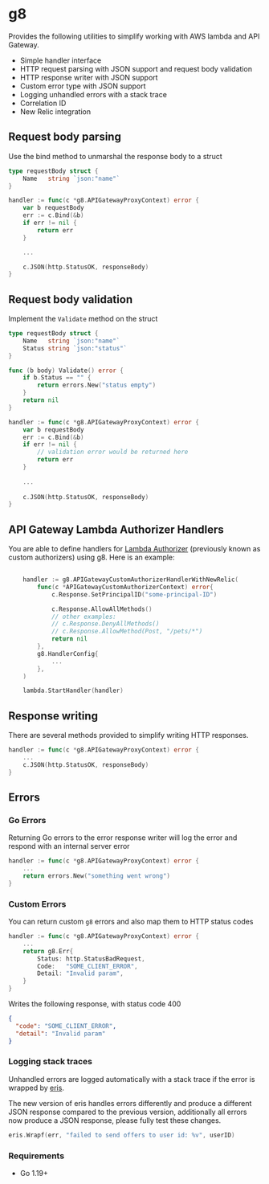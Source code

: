 # g8

Provides the following utilities to simplify working with AWS lambda and API Gateway.

* Simple handler interface
* HTTP request parsing with JSON support and request body validation
* HTTP response writer with JSON support
* Custom error type with JSON support
* Logging unhandled errors with a stack trace
* Correlation ID
* New Relic integration

## Request body parsing

Use the bind method to unmarshal the response body to a struct

```go
type requestBody struct {
	Name   string `json:"name"`
}

handler := func(c *g8.APIGatewayProxyContext) error {
	var b requestBody
	err := c.Bind(&b)
	if err != nil {
		return err
	}

	...

	c.JSON(http.StatusOK, responseBody)
}
```

## Request body validation

Implement the `Validate` method on the struct

```go
type requestBody struct {
	Name   string `json:"name"`
	Status string `json:"status"`
}

func (b body) Validate() error {
	if b.Status == "" {
		return errors.New("status empty")
	}
	return nil
}

handler := func(c *g8.APIGatewayProxyContext) error {
	var b requestBody
	err := c.Bind(&b)
	if err != nil {
		// validation error would be returned here
		return err
	}
	
	...
	
	c.JSON(http.StatusOK, responseBody)
}
```

## API Gateway Lambda Authorizer Handlers

You are able to define handlers for [Lambda Authorizer](https://docs.aws.amazon.com/apigateway/latest/developerguide/apigateway-use-lambda-authorizer.html) 
(previously known as custom authorizers) using g8. Here is an example:

```go
    
    handler := g8.APIGatewayCustomAuthorizerHandlerWithNewRelic(
        func(c *APIGatewayCustomAuthorizerContext) error{
            c.Response.SetPrincipalID("some-principal-ID")

            c.Response.AllowAllMethods()
            // other examples:
            // c.Response.DenyAllMethods()
            // c.Response.AllowMethod(Post, "/pets/*")
            return nil
        },
        g8.HandlerConfig{
            ...
        },
    )

    lambda.StartHandler(handler)

```

## Response writing

There are several methods provided to simplify writing HTTP responses. 

```go
handler := func(c *g8.APIGatewayProxyContext) error {
	...
	c.JSON(http.StatusOK, responseBody)
}
```

## Errors

### Go Errors

Returning Go errors to the error response writer will log the error and respond with an internal server error

```go
handler := func(c *g8.APIGatewayProxyContext) error {
	...
	return errors.New("something went wrong")
}
```

### Custom Errors

You can return custom `g8` errors and also map them to HTTP status codes

```go
handler := func(c *g8.APIGatewayProxyContext) error {
	...
	return g8.Err{
		Status: http.StatusBadRequest,
		Code:   "SOME_CLIENT_ERROR",
		Detail: "Invalid param",
	}
}
```

Writes the following response, with status code 400

```json
{
  "code": "SOME_CLIENT_ERROR",
  "detail": "Invalid param"
}
```

### Logging stack traces

Unhandled errors are logged automatically with a stack trace if the error is wrapped by [eris](https://github.com/rotisserie/eris).

The new version of eris handles errors differently and produce a different JSON response compared to the previous version, additionally all errors now produce a JSON response, please fully test these changes. 

```go
eris.Wrapf(err, "failed to send offers to user id: %v", userID)
```

### Requirements
 * Go 1.19+
